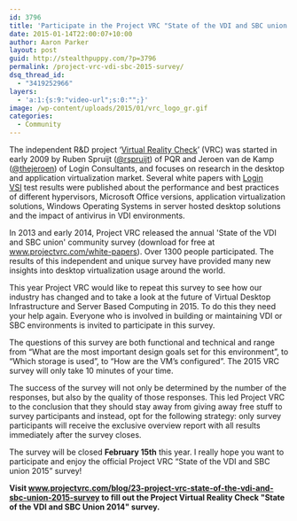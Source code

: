 ```yaml
---
id: 3796
title: 'Participate in the Project VRC "State of the VDI and SBC union 2015" survey'
date: 2015-01-14T22:00:07+10:00
author: Aaron Parker
layout: post
guid: http://stealthpuppy.com/?p=3796
permalink: /project-vrc-vdi-sbc-2015-survey/
dsq_thread_id:
  - "3419252966"
layers:
  - 'a:1:{s:9:"video-url";s:0:"";}'
image: /wp-content/uploads/2015/01/vrc_logo_gr.gif
categories:
  - Community
---
```

The independent R&D project ‘[Virtual Reality Check](http://www.projectvrc.com)’ (VRC) was started in early 2009 by Ruben Spruijt ([@rspruijt](https://twitter.com/rspruijt)) of PQR and Jeroen van de Kamp ([@thejeroen](https://twitter.com/thejeroen)) of Login Consultants, and focuses on research in the desktop and application virtualization market. Several white papers with [Login VSI](http://www.loginvsi.com) test results were published about the performance and best practices of different hypervisors, Microsoft Office versions, application virtualization solutions, Windows Operating Systems in server hosted desktop solutions and the impact of antivirus in VDI environments.

In 2013 and early 2014, Project VRC released the annual 'State of the VDI and SBC union' community survey (download for free at <a class="" href="http://www.projectvrc.com/white-papers" target="">www.projectvrc.com/white-papers</a>). Over 1300 people participated. The results of this independent and unique survey have provided many new insights into desktop virtualization usage around the world.

This year Project VRC would like to repeat this survey to see how our industry has changed and to take a look at the future of Virtual Desktop Infrastructure and Server Based Computing in 2015. To do this they need your help again. Everyone who is involved in building or maintaining VDI or SBC environments is invited to participate in this survey.

The questions of this survey are both functional and technical and range from “What are the most important design goals set for this environment”, to “Which storage is used”, to “How are the VM’s configured”. The 2015 VRC survey will only take 10 minutes of your time.

The success of the survey will not only be determined by the number of the responses, but also by the quality of those responses. This led Project VRC to the conclusion that they should stay away from giving away free stuff to survey participants and instead, opt for the following strategy: only survey participants will receive the exclusive overview report with all results immediately after the survey closes.

The survey will be closed **February 15th** this year. I really hope you want to participate and enjoy the official Project VRC “State of the VDI and SBC union 2015” survey!

**Visit <a class="" href="http://www.projectvrc.com/blog/23-project-vrc-state-of-the-vdi-and-sbc-union-2015-survey" target="">www.projectvrc.com/blog/23-project-vrc-state-of-the-vdi-and-sbc-union-2015-survey</a> to fill out the Project Virtual Reality Check "State of the VDI and SBC Union 2014" survey.**
